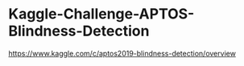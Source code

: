 # Kaggle-Challenge-APTOS-Blindness-Detection
https://www.kaggle.com/c/aptos2019-blindness-detection/overview
